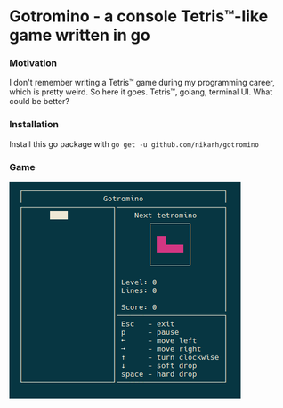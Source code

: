 Gotromino - a console Tetris™-like game written in go
===========================================

### Motivation
I don't remember writing a Tetris™ game during my programming career,
which is pretty weird. So here it goes.
Tetris™, golang, terminal UI. What could be better?

### Installation
Install this go package with `go get -u github.com/nikarh/gotromino`

### Game
![Gameplay](game.gif)